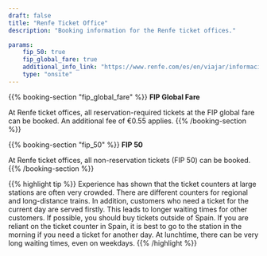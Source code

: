 ```yaml
---
draft: false
title: "Renfe Ticket Office"
description: "Booking information for the Renfe ticket offices."

params:
    fip_50: true
    fip_global_fare: true
    additional_info_link: "https://www.renfe.com/es/en/viajar/informacion-util/-donde-comprar-"
    type: "onsite"
---
```


{{% booking-section "fip_global_fare" %}}
**FIP Global Fare**

At Renfe ticket offices, all reservation-required tickets at the FIP global fare can be booked. An additional fee of €0.55 applies.
{{% /booking-section %}}

{{% booking-section "fip_50" %}}
**FIP 50**

At Renfe ticket offices, all non-reservation tickets (FIP 50) can be booked.
{{% /booking-section %}}

{{% highlight tip %}}
Experience has shown that the ticket counters at large stations are often very crowded. There are different counters for regional and long-distance trains. In addition, customers who need a ticket for the current day are served firstly. This leads to longer waiting times for other customers. If possible, you should buy tickets outside of Spain. If you are reliant on the ticket counter in Spain, it is best to go to the station in the morning if you need a ticket for another day. At lunchtime, there can be very long waiting times, even on weekdays.
{{% /highlight %}}
